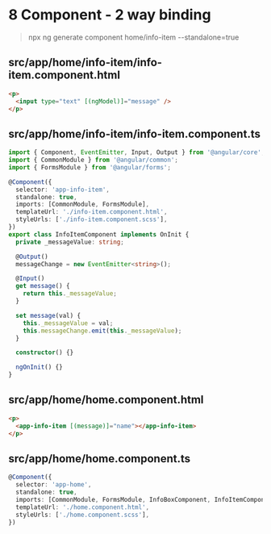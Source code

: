 # 8 Component - 2 way binding

> npx ng generate component home/info-item --standalone=true

## src/app/home/info-item/info-item.component.html

```html
<p>
  <input type="text" [(ngModel)]="message" />
</p>
```

## src/app/home/info-item/info-item.component.ts

```ts
import { Component, EventEmitter, Input, Output } from '@angular/core';
import { CommonModule } from '@angular/common';
import { FormsModule } from '@angular/forms';

@Component({
  selector: 'app-info-item',
  standalone: true,
  imports: [CommonModule, FormsModule],
  templateUrl: './info-item.component.html',
  styleUrls: ['./info-item.component.scss'],
})
export class InfoItemComponent implements OnInit {
  private _messageValue: string;

  @Output()
  messageChange = new EventEmitter<string>();

  @Input()
  get message() {
    return this._messageValue;
  }

  set message(val) {
    this._messageValue = val;
    this.messageChange.emit(this._messageValue);
  }

  constructor() {}

  ngOnInit() {}
}
```

## src/app/home/home.component.html

```html
<p>
  <app-info-item [(message)]="name"></app-info-item>
</p>
```

## src/app/home/home.component.ts

```ts
@Component({
  selector: 'app-home',
  standalone: true,
  imports: [CommonModule, FormsModule, InfoBoxComponent, InfoItemComponent],
  templateUrl: './home.component.html',
  styleUrls: ['./home.component.scss'],
})
```
